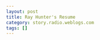 ```yaml
---
layout: post
title: Ray Hunter's Resume
category: story.radio.weblogs.com
tags: []
---
```

<head>
<meta http-equiv="Content-Type" content="text/html; charset=UTF-8">
    <meta http-equiv="Expires" content="Mon, 01 Jan 1990 01:00:00 GMT">
    <title>Ray Hunter's Resume</title>
    <style type="text/css">
      body {
        margin-top: 0px;
        margin-left: 0px;
        margin-right: 0px;
        margin-bottom: 0px;
        }

      body, td, p {
        font-family: verdana, sans-serif;
        font-size: 90%;
        }

      h2 { 
        font-family: Verdana, Arial, Helvetica, sans-serif; font-size: 24px; font-weight: bold
        }
      .header {
        font-family: Verdana, Arial, Helvetica, sans-serif; font-size: 40px; font-weight: bold
        }
      .realsmall {
        font-family: Verdana, Arial, Helvetica, sans-serif; font-size: 9px;
        }
      .small {
        font-family: Verdana, Arial, Helvetica, sans-serif; font-size: 10px;
        }
      </style>
    </head>

| 

 |

| ![](http://radio.weblogs.com/0103807/images/trans60x60.gif)  
 | Last updated: 6/5/2002; 8:34:16 AM  
 | ![](http://radio.weblogs.com/0103807/images/trans60x60.gif) |

| ![](http://radio.weblogs.com/0103807/images/trans60x1.gif)  
 | 

<font size="+3"><b><a href="http://radio.weblogs.com/0103807/" style="color:black; text-decoration:none">The FuzzyBlog!</a></b></font>  
_Marketing 101. Consulting 101. PHP Consulting. Random geeky stuff. I Blog Therefore I Am._

<font size="+1"><b>Ray Hunter's Resume</b></font>

S. RAY HUNTER

253 W LARSON LANE  
LAYTON, UT 84041=09  
PHONE &nbsp;801 546-2861  
WORK:&nbsp;801 887-9888  
E-MAIL:&nbsp;[shylonhunter@msn.com](mailto:shylonhunter@msn.com)  
&nbsp;[rhunter@enterasys.com](mailto:rhunter@enterasys.com)

OBJECTIVE:=09  
To obtain a position as a network and databases administrator for an  
enterprise company that will offer opportunities to grow and learn as=20  
a network programmer.

SKILLS:  
SYSTEM ADMINITRATION  
\*&nbsp;Platforms: Linux, Windows 2000/NT, Unix (Sun)  
\*&nbsp;Scripting: Shell, Bash, Perl, PHP  
\*&nbsp;Networking:&nbsp; DNS, Apache, IIS, Samba, NFS, NIS, Firewalls  
\*&nbsp;Routing: BGP, OSPF, RIP, TCP/IP, UDP  
SOFTWARE PROGRAMMING  
\*&nbsp;Experienc:&nbsp; 4 years  
\*&nbsp;Languages:&nbsp; Java, C/C++, PHP, Perl, UML, XML, XSLT, Python, Tcl/Tk  
\*&nbsp;Development Life Cycle, OOA, OOD, OOP  
\*&nbsp;Formal Code Reviews  
DATABASE DEVELOPMENT/ADMINISTRATION  
\*&nbsp;Databases:&nbsp; PostgreSQL, MySQL, Oracle  
\*&nbsp;Database Connectivity:&nbsp; PLSQL, JDBC, ODBC, LDAP, Authentication  
\*&nbsp;Admin:&nbsp; Installation, Configuration, Performance tuning and =  
Optimization =09

EDUCATION:  
Aug. 1998 =96 Dec. 2001&nbsp;Weber State University&nbsp;Ogden, Utah  
Bachelors of Science in Computer Science  
\*&nbsp;System Integration and Software Engineering Emphasis  
\*&nbsp;Honors Graduate: Cum Laude

Aug. 1998 =96 May. 2001&nbsp;Weber State University&nbsp;Ogden, Utah  
Associates of Science in Computer Science  
\*&nbsp;Software Engineering Emphasis

WORK EXPERIENCE:  
Jan. 2002 - Present&nbsp;Enterasys Networks&nbsp;&nbsp;Salt Lake City, Utah  
Firmware Engineer  
\*&nbsp;Develop Security Software for router testing  
\*&nbsp;Internal Network design/administration testing  
\*&nbsp;VPN, Database, Intranet Administrator  
\*&nbsp;Programming: PHP, Java, Tcl/Tk, C/C++, Bash, Perl  
\*&nbsp;Router Device Testing

Sept. 2001 - Jan. 2002&nbsp;Enterasys Networks&nbsp;&nbsp;Salt Lake City, Utah  
Software Support Engineer  
\*&nbsp;Developed QA testing applications written in Java  
\*&nbsp;Program router security applications simulating hacker attacks  
\*&nbsp;Network Administrator

Feb. 2001 =96 Sept. 2001&nbsp;Enterasys Networks&nbsp;&nbsp;Salt Lake City, Utah  
COOP=20  
\*&nbsp;Created QA intranet web site with database backend  
\*&nbsp;Designed and Administer PostgreSQL/MySQL databases

Aug. 2000 =96 Feb. 2001&nbsp;Intermountain Health Care&nbsp;West Valley, Utah  
Web Developer Internship /&nbsp; Oracle DBA Internship=20  
\*&nbsp;Implemented php, xml, java in creation of intranet site  
\*&nbsp;PHP OOP for database connectivity

REFERENCES&nbsp;AVAILABLE UPON REQUEST

&nbsp;

  
  

<script language="JavaScript" type="text/javascript"><!--
	var imageUrl = "http://subhonker6.userland.com/weblogStats/count.gif";
	var imageTag = "<img src=\"" + imageUrl + "?group=radio1&usernum=103807&referer=" + escape (document.referrer) + "\" height=\"1\" width=\"1\">";
	document.write (imageTag);
	//--></script>

 | ![](http://radio.weblogs.com/0103807/images/trans60x1.gif)  
 |
| ![](http://radio.weblogs.com/0103807/images/trans60x60.gif)  
 | Copyright 2002 © The FuzzyStuff  
 | ![](http://radio.weblogs.com/0103807/images/trans60x60.gif)  
 |

